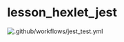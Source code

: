 # lesson_hexlet_jest

![.github/workflows/jest_test.yml](https://github.com/julijaschwarz/lesson_hexlet_jest/workflows/.github/workflows/jest_test.yml/badge.svg)
